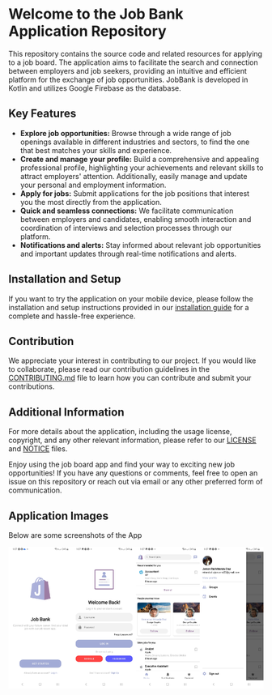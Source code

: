 <h1>Welcome to the Job Bank Application Repository</h1>

<p>This repository contains the source code and related resources for applying to a job board. The application aims to facilitate the search and connection between employers and job seekers, providing an intuitive and efficient platform for the exchange of job opportunities. JobBank is developed in Kotlin and utilizes Google Firebase as the database.</p>

<h2>Key Features</h2>

<ul>
   <li><strong>Explore job opportunities:</strong> Browse through a wide range of job openings available in different industries and sectors, to find the one that best matches your skills and experience.</li>
   <li><strong>Create and manage your profile:</strong> Build a comprehensive and appealing professional profile, highlighting your achievements and relevant skills to attract employers' attention. Additionally, easily manage and update your personal and employment information.</li>
   <li><strong>Apply for jobs:</strong> Submit applications for the job positions that interest you the most directly from the application.</li>
   <li><strong>Quick and seamless connections:</strong> We facilitate communication between employers and candidates, enabling smooth interaction and coordination of interviews and selection processes through our platform.</li>
   <li><strong>Notifications and alerts:</strong> Stay informed about relevant job opportunities and important updates through real-time notifications and alerts.</li>
</ul>

<h2>Installation and Setup</h2>

<p>If you want to try the application on your mobile device, please follow the installation and setup instructions provided in our <a href="#">installation guide</a> for a complete and hassle-free experience.</p>

<h2>Contribution</h2>

<p>We appreciate your interest in contributing to our project. If you would like to collaborate, please read our contribution guidelines in the <a href="#">CONTRIBUTING.md</a> file to learn how you can contribute and submit your contributions.</p>

<h2>Additional Information</h2>

<p>For more details about the application, including the usage license, copyright, and any other relevant information, please refer to our <a href="#">LICENSE</a> and <a href="#">NOTICE</a> files.</p>

<p>Enjoy using the job board app and find your way to exciting new job opportunities! If you have any questions or comments, feel free to open an issue on this repository or reach out via email or any other preferred form of communication.</p>

<h2>Application Images</h2>
<p>Below are some screenshots of the App</p>

<div style="display: flex; overflow-x: scroll;">
  <img src="https://github.com/Jerson-Miranda/JobBank/blob/master/others/images/Presentation.jpg" alt="Presentation" style="width: 25%;">
  <img src="https://github.com/Jerson-Miranda/JobBank/blob/master/others/images/Login.jpg" alt="Login" style="width: 25%;">
  <img src="https://github.com/Jerson-Miranda/JobBank/blob/master/others/images/Home.jpg"alt="Home" style="width: 25%;">
  <img src="https://github.com/Jerson-Miranda/JobBank/blob/master/others/images/Home1.jpg" alt="Home" style="width: 25%;">
  <img src="https://github.com/Jerson-Miranda/JobBank/blob/master/others/images/JobRequest.jpg"alt="JobRequest" style="width: 25%;">
  <img src="https://github.com/Jerson-Miranda/JobBank/blob/master/others/images/JobRequest2.jpg"alt="JobRequest" style="width: 25%;">
</div>

